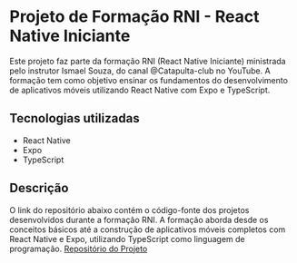 # Projeto de Formação RNI - React Native Iniciante

Este projeto faz parte da formação RNI (React Native Iniciante) ministrada pelo instrutor Ismael Souza, do canal @Catapulta-club no YouTube. A formação tem como objetivo ensinar os fundamentos do desenvolvimento de aplicativos móveis utilizando React Native com Expo e TypeScript.

## Tecnologias utilizadas

- React Native
- Expo
- TypeScript

## Descrição

O link do repositório abaixo contém o código-fonte dos projetos desenvolvidos durante a formação RNI. A formação aborda desde os conceitos básicos até a construção de aplicativos móveis completos com React Native e Expo, utilizando TypeScript como linguagem de programação.
[Repositório do Projeto](https://github.com/ismaelsousa/RNI/blob/main/README.md)
